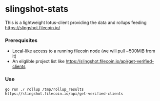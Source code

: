 # slingshot-stats

This is a lightweight lotus-client providing the data and rollups feeding https://slingshot.filecoin.io/

### Prerequisites

- Local-like access to a running filecoin node (we will pull ~500MiB from it)
- An eliglible project list like https://slingshot.filecoin.io/api/get-verified-clients

### Use
```
go run ./ rollup /tmp/rollup_results  https://slingshot.filecoin.io/api/get-verified-clients
```